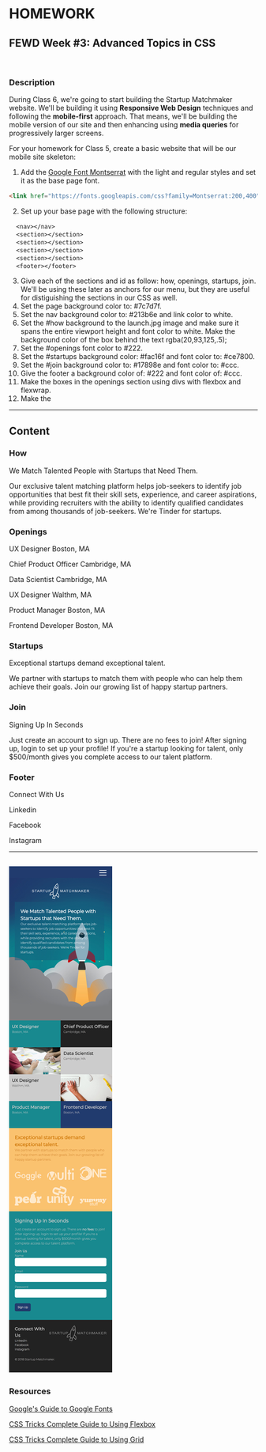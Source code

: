 # HOMEWORK

## FEWD Week #3: Advanced Topics in CSS

<br>

### Description

During Class 6, we're going to start building the Startup Matchmaker website.  We'll be building it using **Responsive Web Design** techniques and following the **mobile-first** approach.  That means, we'll be building the mobile version of our site and then enhancing using **media queries** for progressively larger screens.

For your homework for Class 5, create a basic website that will be our mobile site skeleton:

1. Add the [Google Font Montserrat](https://fonts.google.com/specimen/Montserrat) with the light and regular styles and set it as the base page font.
```html
<link href="https://fonts.googleapis.com/css?family=Montserrat:200,400" rel="stylesheet">
```
2. Set up your base page with the following structure:
```
  <nav></nav>
  <section></section>
  <section></section>
  <section></section>
  <section></section>
  <footer></footer>
```
3. Give each of the sections and id as follow: how, openings, startups, join.  We'll be using these later as anchors for our menu, but they are useful for distiguishing the sections in our CSS as well.
4. Set the page background color to: #7c7d7f.
5. Set the nav background color to: #213b6e and link color to white.
6. Set the #how background to the launch.jpg image and make sure it spans the entire viewport height and font color to white.  Make the background color of the box behind the text rgba(20,93,125,.5);
7. Set the #openings font color to #222.
8. Set the #startups background color: #fac16f and font color to: #ce7800.
9. Set the #join background color to: #17898e and font color to: #ccc.
10. Give the footer a background color of: #222 and font color of: #ccc.
11. Make the boxes in the openings section using divs with flexbox and flexwrap.
12. Make the


---

## Content

### How

We Match Talented People with Startups that Need Them.


Our exclusive talent matching platform helps job-seekers to identify job opportunities that best fit their skill sets, experience, and career aspirations, while providing recruiters with the ability to identify qualified candidates from among thousands of job-seekers. We're Tinder for startups.

### Openings

UX Designer
Boston, MA

Chief Product Officer
Cambridge, MA

Data Scientist
Cambridge, MA

UX Designer
Walthm, MA

Product Manager
Boston, MA

Frontend Developer
Boston, MA

### Startups

Exceptional startups demand exceptional talent.


We partner with startups to match them with people who can help them achieve their goals. Join our growing list of happy startup partners.

### Join

Signing Up In Seconds


Just create an account to sign up. There are no fees to join! After signing up, login to set up your profile! If you're a startup looking for talent, only $500/month gives you complete access to our talent platform.

### Footer

Connect With Us

Linkedin

Facebook

Instagram

---
![](mobile-design.jpg)
---

### Resources

[Google's Guide to Google Fonts](https://developers.google.com/fonts/docs/getting_started)

[CSS Tricks Complete Guide to Using Flexbox](https://css-tricks.com/snippets/css/a-guide-to-flexbox/)

[CSS Tricks Complete Guide to Using Grid](https://css-tricks.com/snippets/css/complete-guide-grid/)


